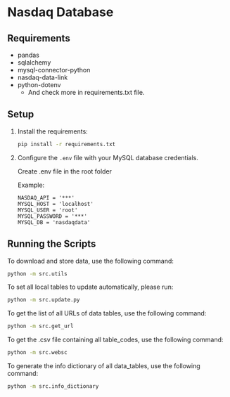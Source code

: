 # Nasdaq Database

## Requirements

- pandas
- sqlalchemy
- mysql-connector-python
- nasdaq-data-link
- python-dotenv
  - And check more in requirements.txt file.
## Setup

1. Install the requirements:
    ```bash
    pip install -r requirements.txt
    ```

2. Configure the `.env` file with your MySQL database credentials.

    Create .env file in the root folder
    
    Example:
    ```
    NASDAQ_API = '***'
    MYSQL_HOST = 'localhost'
    MYSQL_USER = 'root'
    MYSQL_PASSWORD = '***'
    MYSQL_DB = 'nasdaqdata'
    ```
## Running the Scripts

To download and store data, use the following command:
```bash
python -m src.utils
```

To set all local tables to update automatically, please run:

```sh
python -m src.update.py
```

To get the list of all URLs of data tables, use the following command:

```sh
python -m src.get_url
```

To get the .csv file containing all table_codes, use the following command:

```sh
python -m src.websc
```

To generate the info dictionary of all data_tables, use the following command:

```sh
python -m src.info_dictionary
```
